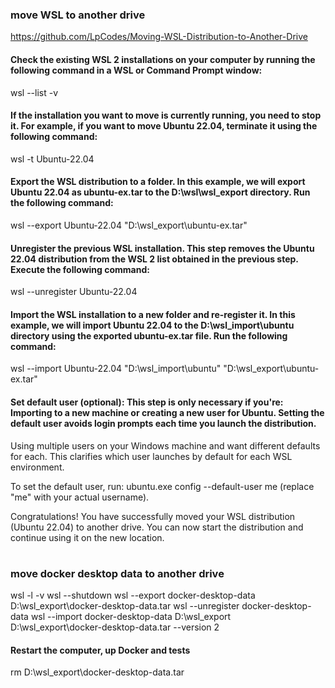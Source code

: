 ### move WSL to another drive
https://github.com/LpCodes/Moving-WSL-Distribution-to-Another-Drive

#### Check the existing WSL 2 installations on your computer by running the following command in a WSL or Command Prompt window:
wsl --list -v

#### If the installation you want to move is currently running, you need to stop it. For example, if you want to move Ubuntu 22.04, terminate it using the following command:
wsl -t Ubuntu-22.04

#### Export the WSL distribution to a folder. In this example, we will export Ubuntu 22.04 as ubuntu-ex.tar to the D:\wsl\wsl_export directory. Run the following command:
wsl --export Ubuntu-22.04 "D:\wsl_export\ubuntu-ex.tar"

#### Unregister the previous WSL installation. This step removes the Ubuntu 22.04 distribution from the WSL 2 list obtained in the previous step. Execute the following command:
wsl --unregister Ubuntu-22.04

#### Import the WSL installation to a new folder and re-register it. In this example, we will import Ubuntu 22.04 to the D:\wsl_import\ubuntu directory using the exported ubuntu-ex.tar file. Run the following command:
wsl --import Ubuntu-22.04 "D:\wsl_import\ubuntu" "D:\wsl_export\ubuntu-ex.tar"

#### Set default user (optional): This step is only necessary if you're: Importing to a new machine or creating a new user for Ubuntu. Setting the default user avoids login prompts each time you launch the distribution.

Using multiple users on your Windows machine and want different defaults for each. This clarifies which user launches by default for each WSL environment.

To set the default user, run: ubuntu.exe config --default-user me (replace "me" with your actual username).

Congratulations! You have successfully moved your WSL distribution (Ubuntu 22.04) to another drive. You can now start the distribution and continue using it on the new location.

# #####################################################################################
### move docker desktop data to another drive
wsl -l -v
wsl --shutdown
wsl --export docker-desktop-data D:\wsl_export\docker-desktop-data.tar
wsl --unregister docker-desktop-data
wsl --import docker-desktop-data D:\wsl_export\
D:\wsl_export\docker-desktop-data.tar --version 2
#### Restart the computer, up Docker and tests
rm D:\wsl_export\docker-desktop-data.tar
